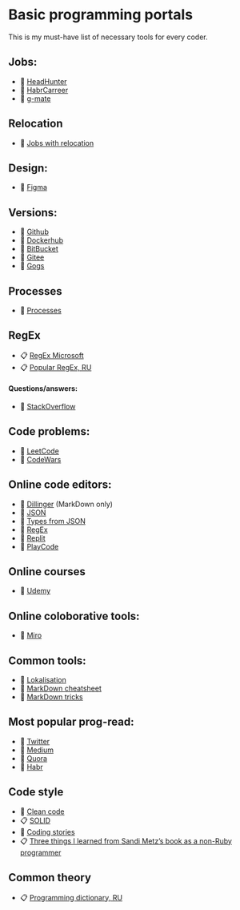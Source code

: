 # Basic programming portals

This is my must-have list of necessary tools for every coder.

## Jobs:

- 🤖 [HeadHunter](https://hh.ru)
- 🤖 [HabrCarreer](https://career.habr.com/)
- 🤖 [g-mate](https://gms.tech/)

## Relocation

- 🤖 [Jobs with relocation](https://relocate.me/)

## Design:

- 🤖 [Figma](https://www.figma.com/login)

## Versions:

- 🤖 [Github](https://github.com)
- 🤖 [Dockerhub](https://hub.docker.com/)
- 🤖 [BitBucket](https://bitbucket.org/)
- 🤖 [Gitee](https://gitee.com/)
- 🤖 [Gogs](https://gogs.io/)

## Processes

- 🔖 [Processes](./processes.md)

## RegEx

- 📋 [RegEx Microsoft](https://docs.microsoft.com/en-us/dotnet/standard/base-types/regular-expression-language-quick-reference)
- 📋 [Popular RegEx, RU](https://habr.com/ru/post/123845/)

#### Questions/answers:

- 🤖 [StackOverflow](https://stackoverflow.com/)

## Code problems:

- 🤖 [LeetCode](https://leetcode.com/)
- 🤖 [CodeWars](https://www.codewars.com/)

## Online code editors:

- 🤖 [Dillinger](https://dillinger.io/) (MarkDown only)
- 🤖 [JSON](https://jsoneditoronline.org/)
- 🤖 [Types from JSON](http://json2ts.com/)
- 🤖 [RegEx](https://regex101.com/)
- 🤖 [Replit](https://replit.com/languages/nodejs)
- 🤖 [PlayCode](https://playcode.io/new/)

## Online courses

- 🤖 [Udemy](https://www.udemy.com/)

## Online coloborative tools:

- 🤖 [Miro](https://miro.com/)

## Common tools:

- 🤖 [Lokalisation](https://lokalise.com/home)
- 🧾 [MarkDown cheatsheet](https://www.markdownguide.org/cheat-sheet/)
- 🧾 [MarkDown tricks](https://gist.github.com/apaskulin/1ad686e42c7165cb9c22f9fe1e389558#dropdowns)

## Most popular prog-read:

- 🤖 [Twitter](https://twitter.com/)
- 🤖 [Medium](https://medium.com/)
- 🤖 [Quora](https://www.quora.com/)
- 🤖 [Habr](https://habr.com/)

## Code style

- 📖 [Clean code](https://github.com/ryanmcdermott/clean-code-javascript)
- 📋 [SOLID](https://medium.com/webbdev/solid-4ffc018077da)
- 🤖 [Coding stories](https://codingstories.io/)
- 📋 [Three things I learned from Sandi Metz’s book as a non-Ruby programmer](https://medium.com/@mithi/review-sandi-metz-s-poodr-ch-1-4-wip-d4daac417665)

## Common theory

- 📋 [Programming dictionary, RU](https://github.com/HowProgrammingWorks/Dictionary)

